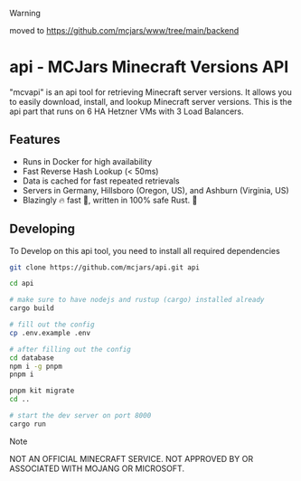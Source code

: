 > [!WARNING]
> moved to https://github.com/mcjars/www/tree/main/backend

# api - MCJars Minecraft Versions API

"mcvapi" is an api tool for retrieving Minecraft server versions. It allows you to easily download, install, and lookup Minecraft server versions. This is the api part that runs on 6 HA Hetzner VMs with 3 Load Balancers.

## Features

- Runs in Docker for high availability
- Fast Reverse Hash Lookup (< 50ms)
- Data is cached for fast repeated retrievals
- Servers in Germany, Hillsboro (Oregon, US), and Ashburn (Virginia, US)
- Blazingly 🔥 fast 🚀, written in 100% safe Rust. 🦀

## Developing

To Develop on this api tool, you need to install all required dependencies

```bash
git clone https://github.com/mcjars/api.git api

cd api

# make sure to have nodejs and rustup (cargo) installed already
cargo build

# fill out the config
cp .env.example .env

# after filling out the config
cd database
npm i -g pnpm
pnpm i

pnpm kit migrate
cd ..

# start the dev server on port 8000
cargo run
```

> [!NOTE]
> NOT AN OFFICIAL MINECRAFT SERVICE. NOT APPROVED BY OR ASSOCIATED WITH MOJANG OR MICROSOFT.
